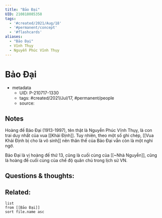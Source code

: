 ```yaml
---
title: "Bảo Đại"
UID: 210818085358
tags:
  - '#created/2021/Aug/18'
  - '#permanent/concept'
  - '#flashcards'
aliases: 
  - "Bảo Đại"
  - Vĩnh Thụy
  - Nguyễn Phúc Vĩnh Thụy
---
```


# Bảo Đại

- metadata
	- UID: P-210717-1330
	- tags: #created/2021/Jul/17, #permanent/people 
	- source: 

## Notes
Hoàng đế Bảo Đại (1913-1997), tên thật là Nguyễn Phúc Vĩnh Thụy, là con trai duy nhất của vua [[Khải Định]]. Tuy nhiên, theo một số ghi chép, [[Vua Khải Định bị cho là vô sinh]] nên thân thế của Bảo Đại vẫn còn là một nghi ngờ.

Bảo Đại là vị hoàng đế thứ 13, cũng là cuối cùng của [[~Nhà Nguyễn]], cũng là hoàng đế cuối cùng của chế độ quân chủ trong lịch sử VN.

## Questions & thoughts:

## Related:
```dataview
list
from [[Bảo Đại]]
sort file.name asc
```
